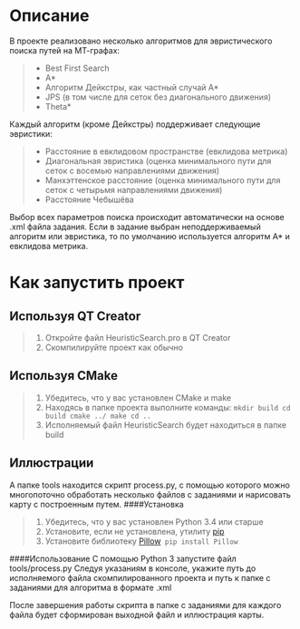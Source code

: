 Описание
========
В проекте реализовано несколько алгоритмов для эвристического поиска путей на МТ-графах:
>- Best First Search
>- A*
>- Алгоритм Дейкстры, как частный случай A*
>- JPS (в том числе для сеток без диагонального движения)
>- Theta*

Каждый алгоритм (кроме Дейкстры) поддерживает следующие эвристики:
>- Расстояние в евклидовом пространстве (евклидова метрика)
>- Диагональная эвристика (оценка минимального пути для сеток с восемью направлениями движения)
>- Манхэттенское расстояние (оценка минимального пути для сеток с четырьмя направлениями движения)
>- Расстояние Чебышёва

Выбор всех параметров поиска происходит автоматически на основе .xml файла задания. Если в задание выбран неподдерживаемый алгоритм или эвристика, то по умолчанию используется алгоритм A* и евклидова метрика.


Как запустить проект
==================
Используя QT Creator
-----------------------------

 >1. Откройте файл HeuristicSearch.pro в QT Creator
 >2. Скомпилируйте проект как обычно

Используя CMake
-------------------------

 >1. Убедитесь, что у вас установлен CMake и make
 >2. Находясь в папке проекта выполните команды:
	 ```
	 mkdir build
	 cd build
	 cmake ../
	 make
	 cd ..
	 ```
>3. Исполняемый файл HeuristicSearch будет находиться в папке build

Иллюстрации
-------------------
А папке tools находится скрипт process.py, с помощью которого можно многопоточно обработать несколько файлов с заданиями и нарисовать карту с построенным путем.
####Установка
>1. Убедитесь, что у вас установлен Python 3.4 или старше
>2. Установите, если не установлена, утилиту [pip](pip.pypa.io/en/stable/installing/)
>3. Установите библиотеку [Pillow](https://pillow.readthedocs.io/en/latest/installation.html)```
	pip install Pillow```

####Использование
С помощью Python 3 запустите файл tools/process.py
Следуя указаниям в консоле, укажите путь до исполняемого файла скомпилированного проекта и путь к папке с заданиями для алгоритма в формате .xml

После завершения работы скрипта в папке с заданиями для каждого файла будет сформирован выходной файл и иллюстрация карты.

